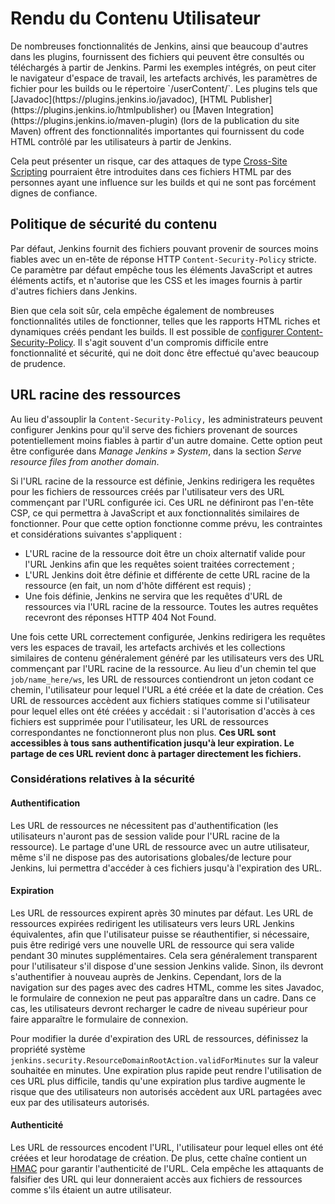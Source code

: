 # Rendu du Contenu Utilisateur

<div class="couleur-traduction">
De nombreuses fonctionnalités de Jenkins, ainsi que beaucoup d'autres dans les plugins, fournissent des fichiers qui peuvent être consultés ou téléchargés à partir de Jenkins. Parmi les exemples intégrés, on peut citer le navigateur d'espace de travail, les artefacts archivés, les paramètres de fichier pour les builds ou le répertoire `/userContent/`. Les plugins tels que [Javadoc](https://plugins.jenkins.io/javadoc), [HTML Publisher](https://plugins.jenkins.io/htmlpublisher) ou [Maven Integration](https://plugins.jenkins.io/maven-plugin) (lors de la publication du site Maven) offrent des fonctionnalités importantes qui fournissent du code HTML contrôlé par les utilisateurs à partir de Jenkins.

Cela peut présenter un risque, car des attaques de type [Cross-Site Scripting](https://owasp.org/www-community/attacks/xss/) pourraient être introduites dans ces fichiers HTML par des personnes ayant une influence sur les builds et qui ne sont pas forcément dignes de confiance.
</div>

## Politique de sécurité du contenu

Par défaut, Jenkins fournit des fichiers pouvant provenir de sources moins fiables avec un en-tête de réponse HTTP `Content-Security-Policy` stricte. Ce paramètre par défaut empêche tous les éléments JavaScript et autres éléments actifs, et n'autorise que les CSS et les images fournis à partir d'autres fichiers dans Jenkins.

Bien que cela soit sûr, cela empêche également de nombreuses fonctionnalités utiles de fonctionner, telles que les rapports HTML riches et dynamiques créés pendant les builds. Il est possible de [configurer Content-Security-Policy](./securite-configurer-content-security-policy.md). Il s'agit souvent d'un compromis difficile entre fonctionnalité et sécurité, qui ne doit donc être effectué qu'avec beaucoup de prudence.

## URL racine des ressources

Au lieu d'assouplir la `Content-Security-Policy,` les administrateurs peuvent configurer Jenkins pour qu'il serve des fichiers provenant de sources potentiellement moins fiables à partir d'un autre domaine. Cette option peut être configurée dans _Manage Jenkins » System_, dans la section _Serve resource files from another domain_.

Si l'URL racine de la ressource est définie, Jenkins redirigera les requêtes pour les fichiers de ressources créés par l'utilisateur vers des URL commençant par l'URL configurée ici. Ces URL ne définiront pas l'en-tête CSP, ce qui permettra à JavaScript et aux fonctionnalités similaires de fonctionner. Pour que cette option fonctionne comme prévu, les contraintes et considérations suivantes s'appliquent :

* L'URL racine de la ressource doit être un choix alternatif valide pour l'URL Jenkins afin que les requêtes soient traitées correctement ;
* L'URL Jenkins doit être définie et différente de cette URL racine de la ressource (en fait, un nom d'hôte différent est requis) ;
* Une fois définie, Jenkins ne servira que les requêtes d'URL de ressources via l'URL racine de la ressource. Toutes les autres requêtes recevront des réponses HTTP 404 Not Found.

Une fois cette URL correctement configurée, Jenkins redirigera les requêtes vers les espaces de travail, les artefacts archivés et les collections similaires de contenu généralement généré par les utilisateurs vers des URL commençant par l'URL racine de la ressource. Au lieu d'un chemin tel que `job/name_here/ws`, les URL de ressources contiendront un jeton codant ce chemin, l'utilisateur pour lequel l'URL a été créée et la date de création. Ces URL de ressources accèdent aux fichiers statiques comme si l'utilisateur pour lequel elles ont été créées y accédait : si l'autorisation d'accès à ces fichiers est supprimée pour l'utilisateur, les URL de ressources correspondantes ne fonctionneront plus non plus. **Ces URL sont accessibles à tous sans authentification jusqu'à leur expiration. Le partage de ces URL revient donc à partager directement les fichiers.**

### Considérations relatives à la sécurité

#### Authentification

Les URL de ressources ne nécessitent pas d'authentification (les utilisateurs n'auront pas de session valide pour l'URL racine de la ressource). Le partage d'une URL de ressource avec un autre utilisateur, même s'il ne dispose pas des autorisations globales/de lecture pour Jenkins, lui permettra d'accéder à ces fichiers jusqu'à l'expiration des URL.

#### Expiration

Les URL de ressources expirent après 30 minutes par défaut. Les URL de ressources expirées redirigent les utilisateurs vers leurs URL Jenkins équivalentes, afin que l'utilisateur puisse se réauthentifier, si nécessaire, puis être redirigé vers une nouvelle URL de ressource qui sera valide pendant 30 minutes supplémentaires. Cela sera généralement transparent pour l'utilisateur s'il dispose d'une session Jenkins valide.  Sinon, ils devront s'authentifier à nouveau auprès de Jenkins. Cependant, lors de la navigation sur des pages avec des cadres HTML, comme les sites Javadoc, le formulaire de connexion ne peut pas apparaître dans un cadre. Dans ce cas, les utilisateurs devront recharger le cadre de niveau supérieur pour faire apparaître le formulaire de connexion.

Pour modifier la durée d'expiration des URL de ressources, définissez la propriété système `jenkins.security.ResourceDomainRootAction.validForMinutes` sur la valeur souhaitée en minutes. Une expiration plus rapide peut rendre l'utilisation de ces URL plus difficile, tandis qu'une expiration plus tardive augmente le risque que des utilisateurs non autorisés accèdent aux URL partagées avec eux par des utilisateurs autorisés.

#### Authenticité

Les URL de ressources encodent l'URL, l'utilisateur pour lequel elles ont été créées et leur horodatage de création. De plus, cette chaîne contient un [HMAC](https://en.wikipedia.org/wiki/HMAC) pour garantir l'authenticité de l'URL. Cela empêche les attaquants de falsifier des URL qui leur donneraient accès aux fichiers de ressources comme s'ils étaient un autre utilisateur.

